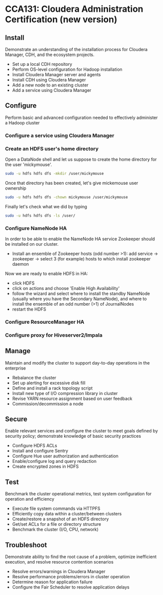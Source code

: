 # CCA131: Cloudera Administration Certification (new version)

## Install
Demonstrate an understanding of the installation process for Cloudera Manager, CDH, and the ecosystem projects.

- Set up a local CDH repository
- Perform OS-level configuration for Hadoop installation
- Install Cloudera Manager server and agents
- Install CDH using Cloudera Manager
- Add a new node to an existing cluster
- Add a service using Cloudera Manager
 
## Configure
Perform basic and advanced configuration needed to effectively administer a Hadoop cluster
### Configure a service using Cloudera Manager
### Create an HDFS user's home directory
Open a DataNode shell and let us suppose to create the home directory for the user 'mickymouse'.
```sh
sudo -u hdfs hdfs dfs -mkdir /user/mickymouse
```
Once that directory has been created, let's give mickemouse user ownership
```sh
sudo -u hdfs hdfs dfs -chown mickymouse /user/mickymouse
```
Finally let's check what we did by typing
```sh
sudo -u hdfs hdfs dfs -ls /user/
```
### Configure NameNode HA
In order to be able to enable the NameNode HA service Zookeeper should be installed on our cluster.
- Install an ensemble of Zookeeper hosts (odd number >1): add service -> zookeeper -> select 3 (for example) hosts to which install zookeeper daemon

Now we are ready to enable HDFS in HA:
- click HDFS
- click on actions and choose 'Enable High Availability'
- follow the wizard and select where to install the standby NameNode (usually where you have the Secondary NameNode), and where to install the ensemble of an odd number (>1) of JournalNodes
- restart the HDFS

### Configure ResourceManager HA
### Configure proxy for Hiveserver2/Impala

## Manage
Maintain and modify the cluster to support day-to-day operations in the enterprise

- Rebalance the cluster
- Set up alerting for excessive disk fill
- Define and install a rack topology script
- Install new type of I/O compression library in cluster
- Revise YARN resource assignment based on user feedback
- Commission/decommission a node

 ## Secure
Enable relevant services and configure the cluster to meet goals defined by security policy; demonstrate knowledge of basic security practices

- Configure HDFS ACLs
- Install and configure Sentry
- Configure Hue user authorization and authentication
- Enable/configure log and query redaction
- Create encrypted zones in HDFS

## Test
Benchmark the cluster operational metrics, test system configuration for operation and efficiency

- Execute file system commands via HTTPFS
- Efficiently copy data within a cluster/between clusters
- Create/restore a snapshot of an HDFS directory
- Get/set ACLs for a file or directory structure
- Benchmark the cluster (I/O, CPU, network)

## Troubleshoot
Demonstrate ability to find the root cause of a problem, optimize inefficient execution, and resolve resource contention scenarios

- Resolve errors/warnings in Cloudera Manager
- Resolve performance problems/errors in cluster operation
- Determine reason for application failure
- Configure the Fair Scheduler to resolve application delays 
